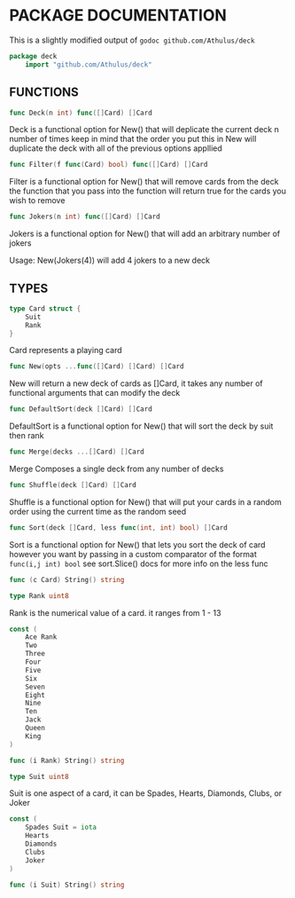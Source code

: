 # PACKAGE DOCUMENTATION
  This is a slightly modified output of `godoc github.com/Athulus/deck` 

```go
package deck
    import "github.com/Athulus/deck"
```

## FUNCTIONS

```go
func Deck(n int) func([]Card) []Card
```

Deck is a functional option for New() that will deplicate the current deck n number of times keep in mind that the order you put this in New will duplicate the deck with all of the previous options appllied

```go
func Filter(f func(Card) bool) func([]Card) []Card
```

Filter is a functional option for New() that will remove cards from the deck the function that you pass into the function will return true for the cards you wish to remove

```go
func Jokers(n int) func([]Card) []Card
```

Jokers is a functional option for New() that will add an arbitrary
number of jokers

Usage: New(Jokers(4)) will add 4 jokers to a new deck

## TYPES
``` go
type Card struct {
    Suit
    Rank
}
```
Card represents a playing card

```go
func New(opts ...func([]Card) []Card) []Card
```
New will return a new deck of cards as []Card, it takes any number of functional arguments that can modify the deck


```go
func DefaultSort(deck []Card) []Card
```

DefaultSort is a functional option for New() that will sort the deck by suit then rank

```go
func Merge(decks ...[]Card) []Card
```

Merge Composes a single deck from any number of decks

```go
func Shuffle(deck []Card) []Card
```
Shuffle is a functional option for New() that will put your cards in a random order using the current time as the random seed

```go
func Sort(deck []Card, less func(int, int) bool) []Card
```

Sort is a functional option for New() that lets you sort the deck of card however you want by passing in a custom comparator of the format `func(i,j int) bool` see sort.Slice() docs for more info on the less func

```go
func (c Card) String() string
```

```go
type Rank uint8
```
Rank is the numerical value of a card. it ranges from 1 - 13

``` go
const (
    Ace Rank
    Two
    Three
    Four
    Five
    Six
    Seven
    Eight
    Nine
    Ten
    Jack
    Queen
    King
)
```

```go
func (i Rank) String() string
```

```go
type Suit uint8
```
Suit is one aspect of a card, it can be Spades, Hearts, Diamonds, Clubs, or Joker

``` go
const (
    Spades Suit = iota
    Hearts
    Diamonds
    Clubs
    Joker
)
```

```go
func (i Suit) String() string
````

